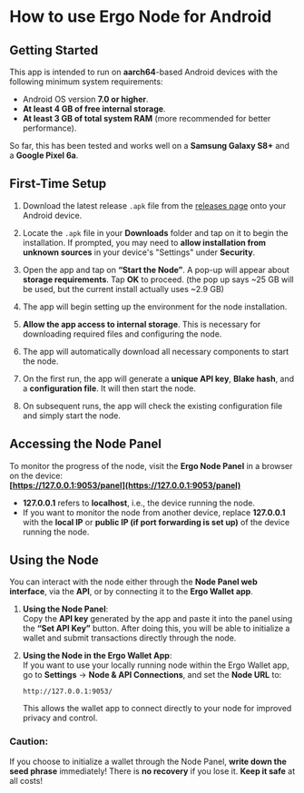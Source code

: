 # How to use Ergo Node for Android

## Getting Started

This app is intended to run on **aarch64**-based Android devices with the following minimum system requirements:
- Android OS version **7.0 or higher**.
- **At least 4 GB of free internal storage**.
- **At least 3 GB of total system RAM** (more recommended for better performance).

So far, this has been tested and works well on a **Samsung Galaxy S8+** and a **Google Pixel 6a**.

## First-Time Setup

1. Download the latest release `.apk` file from the [releases page](https://github.com/rustinmyeye/ErgoNodeAndroid/releases) onto your Android device.

2. Locate the `.apk` file in your **Downloads** folder and tap on it to begin the installation. If prompted, you may need to **allow installation from unknown sources** in your device's "Settings" under **Security**.

3. Open the app and tap on **“Start the Node”**. A pop-up will appear about **storage requirements**. Tap **OK** to proceed. (the pop up says ~25 GB will be used, but the current install actually uses ~2.9 GB)

4. The app will begin setting up the environment for the node installation.

5. **Allow the app access to internal storage**. This is necessary for downloading required files and configuring the node.

6. The app will automatically download all necessary components to start the node.

7. On the first run, the app will generate a **unique API key**, **Blake hash**, and a **configuration file**. It will then start the node.

8. On subsequent runs, the app will check the existing configuration file and simply start the node.

## Accessing the Node Panel

To monitor the progress of the node, visit the **Ergo Node Panel** in a browser on the device:  
**[https://127.0.0.1:9053/panel](https://127.0.0.1:9053/panel)**

- **127.0.0.1** refers to **localhost**, i.e., the device running the node.
- If you want to monitor the node from another device, replace **127.0.0.1** with the **local IP** or **public IP (if port forwarding is set up)** of the device running the node.

## Using the Node  

You can interact with the node either through the **Node Panel web interface**, via the **API**, or by connecting it to the **Ergo Wallet app**.  

1. **Using the Node Panel**:  
   Copy the **API key** generated by the app and paste it into the panel using the **“Set API Key”** button. After doing this, you will be able to initialize a wallet and submit transactions directly through the node.  

2. **Using the Node in the Ergo Wallet App**:  
   If you want to use your locally running node within the Ergo Wallet app, go to **Settings** → **Node & API Connections**, and set the **Node URL** to:  
   ```
   http://127.0.0.1:9053/
   ```
   This allows the wallet app to connect directly to your node for improved privacy and control.  

### **Caution**:  
If you choose to initialize a wallet through the Node Panel, **write down the seed phrase** immediately! There is **no recovery** if you lose it. **Keep it safe** at all costs!  

